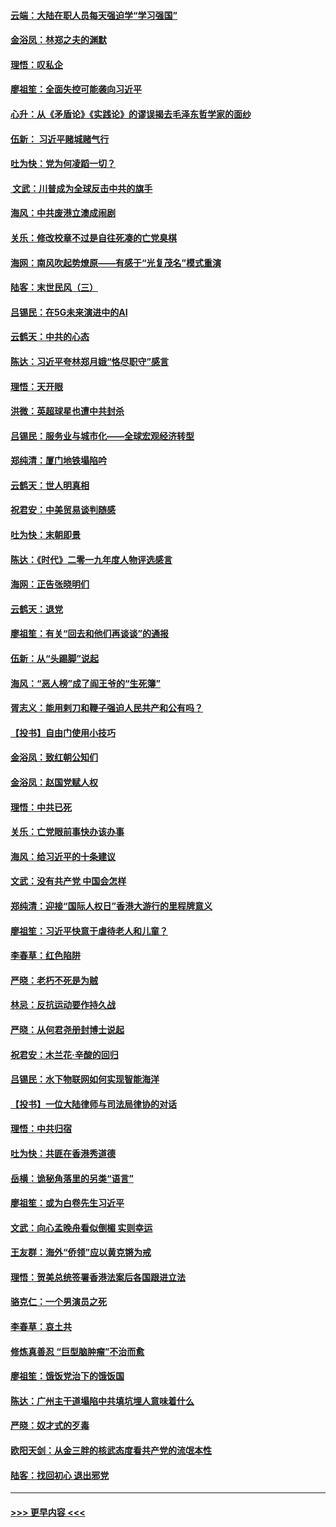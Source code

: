 #### [云端：大陆在职人员每天强迫学“学习强国”](../pages/nsc993/n11738735.md?t=12230101) 
#### [金浴凤：林郑之夫的渊默](../pages/nsc993/n11737735.md?t=12230101) 
#### [理悟：叹私企](../pages/nsc993/n11737715.md?t=12230101) 
#### [廖祖笙：全面失控可能袭向习近平](../pages/nsc993/n11737704.md?t=12230101) 
#### [心升：从《矛盾论》《实践论》的谬误揭去毛泽东哲学家的面纱](../pages/nsc993/n11736962.md?t=12230101) 
#### [伍新： 习近平赌城赌气行](../pages/nsc993/n11736929.md?t=12230101) 
#### [吐为快：党为何凌蹈一切？](../pages/nsc993/n11736915.md?t=12230101) 
#### [ 文武：川普成为全球反击中共的旗手](../pages/nsc993/n11736882.md?t=12230101) 
#### [海风：中共废港立澳成闹剧](../pages/nsc993/n11735857.md?t=12230101) 
#### [关乐：修改校章不过是自往死凑的亡党臭棋](../pages/nsc993/n11735097.md?t=12230101) 
#### [海网：南风吹起势燎原——有感于“光复茂名”模式重演](../pages/nsc993/n11732308.md?t=12230101) 
#### [陆客：末世民风（三）](../pages/nsc993/n11732211.md?t=12230101) 
#### [吕锡民：在5G未来演进中的AI](../pages/nsc993/n11730010.md?t=12230101) 
#### [云鹤天：中共的心态](../pages/nsc993/n11729906.md?t=12230101) 
#### [陈达：习近平夸林郑月娥“恪尽职守”感言](../pages/nsc993/n11729881.md?t=12230101) 
#### [理悟：天开眼](../pages/nsc993/n11729699.md?t=12230101) 
#### [洪微：英超球星也遭中共封杀](../pages/nsc993/n11727243.md?t=12230101) 
#### [吕锡民：服务业与城市化——全球宏观经济转型](../pages/nsc993/n11725845.md?t=12230101) 
#### [郑纯清：厦门地铁塌陷吟](../pages/nsc993/n11725813.md?t=12230101) 
#### [云鹤天：世人明真相](../pages/nsc993/n11725621.md?t=12230101) 
#### [祝君安：中美贸易谈判随感](../pages/nsc993/n11725609.md?t=12230101) 
#### [吐为快：末朝即景](../pages/nsc993/n11723365.md?t=12230101) 
#### [陈达：《时代》二零一九年度人物评选感言](../pages/nsc993/n11723337.md?t=12230101) 
#### [海网：正告张晓明们](../pages/nsc993/n11723228.md?t=12230101) 
#### [云鹤天：退党](../pages/nsc993/n11723056.md?t=12230101) 
#### [廖祖笙：有关“回去和他们再谈谈”的通报](../pages/nsc993/n11722442.md?t=12230101) 
#### [伍新：从“头踢脚”说起](../pages/nsc993/n11722429.md?t=12230101) 
#### [海风：“恶人榜”成了阎王爷的“生死簿”](../pages/nsc993/n11722272.md?t=12230101) 
#### [胥志义：能用剌刀和鞭子强迫人民共产和公有吗？](../pages/nsc993/n11720569.md?t=12230101) 
#### [【投书】自由门使用小技巧](../pages/nsc993/n11720180.md?t=12230101) 
#### [金浴凤：致红朝公知们](../pages/nsc993/n11720563.md?t=12230101) 
#### [金浴凤：赵国党赋人权](../pages/nsc993/n11720533.md?t=12230101) 
#### [理悟：中共已死](../pages/nsc993/n11720233.md?t=12230101) 
#### [关乐：亡党眼前事快办该办事](../pages/nsc993/n11719160.md?t=12230101) 
#### [海风：给习近平的十条建议](../pages/nsc993/n11717616.md?t=12230101) 
#### [文武：没有共产党 中国会怎样](../pages/nsc993/n11717584.md?t=12230101) 
#### [郑纯清：迎接“国际人权日”香港大游行的里程牌意义](../pages/nsc993/n11717417.md?t=12230101) 
#### [廖祖笙：习近平快意于虐待老人和儿童？](../pages/nsc993/n11715313.md?t=12230101) 
#### [李春草：红色陷阱](../pages/nsc993/n11715029.md?t=12230101) 
#### [严晓：老朽不死是为贼](../pages/nsc993/n11712910.md?t=12230101) 
#### [林忌：反抗运动要作持久战](../pages/nsc993/n11712623.md?t=12230101) 
#### [严晓：从何君尧册封博士说起](../pages/nsc993/n11712465.md?t=12230101) 
#### [祝君安：木兰花·辛酸的回归](../pages/nsc993/n11712381.md?t=12230101) 
#### [吕锡民：水下物联网如何实现智能海洋](../pages/nsc993/n11711158.md?t=12230101) 
#### [【投书】一位大陆律师与司法局律协的对话](../pages/nsc993/n11709675.md?t=12230101) 
#### [理悟：中共归宿](../pages/nsc993/n11710059.md?t=12230101) 
#### [吐为快：共匪在香港秀道德](../pages/nsc993/n11709979.md?t=12230101) 
#### [岳横：诡秘角落里的另类“语言”](../pages/nsc993/n11709792.md?t=12230101) 
#### [廖祖笙：或为白卷先生习近平](../pages/nsc993/n11708330.md?t=12230101) 
#### [文武：向心孟晚舟看似倒楣 实则幸运](../pages/nsc993/n11708236.md?t=12230101) 
#### [王友群：海外“侨领”应以黄克锵为戒](../pages/nsc993/n11706176.md?t=12230101) 
#### [理悟：贺美总统签署香港法案后各国跟进立法](../pages/nsc993/n11706853.md?t=12230101) 
#### [骆克仁：一个男演员之死](../pages/nsc993/n11706677.md?t=12230101) 
#### [李春草：哀土共](../pages/nsc993/n11706255.md?t=12230101) 
#### [修炼真善忍 “巨型脑肿瘤”不治而愈](../pages/nsc993/n11705340.md?t=12230101) 
#### [廖祖笙：饿饭党治下的饿饭国](../pages/nsc993/n11705085.md?t=12230101) 
#### [陈达：广州主干道塌陷中共填坑埋人意味着什么](../pages/nsc993/n11705046.md?t=12230101) 
#### [严晓：奴才式的歹毒](../pages/nsc993/n11704826.md?t=12230101) 
#### [欧阳天剑：从金三胖的核武态度看共产党的流氓本性](../pages/nsc993/n11702238.md?t=12230101) 
#### [陆客：找回初心 退出邪党](../pages/nsc993/n11702213.md?t=12230101) 

----
#### [ >>> 更早内容 <<< ](../indexes/nsc993-earlier.md)
